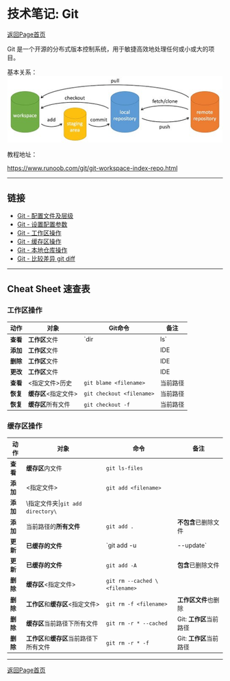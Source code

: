 # 技术笔记: Git

[返回Page首页](../index.md)

Git 是一个开源的分布式版本控制系统，用于敏捷高效地处理任何或小或大的项目。

基本关系：
![图片1](./pics/general.jpg)


教程地址：  

https://www.runoob.com/git/git-workspace-index-repo.html

***

## 链接
- [Git - 配置文件及层级](./app/git_config_file.md)
- [Git - 设置配置参数](./app/git_config.md)
- [Git - 工作区操作](./app/git_workspace.md)
- [Git - 缓存区操作](./app/git_stage.md)
- [Git - 本地仓库操作](./app/git_local_repo.md)
- [Git - 比较差异 git diff](./app/git_diff.md)

*** 

## Cheat Sheet 速查表

### **工作区操作**

|动作|对象|Git命令|备注|
|---|---|---|---|
|**查看**|**工作区**文件|`dir | ls`|当前路径|
|**添加**|**工作区**文件||IDE|
|**删除**|**工作区**文件||IDE|
|**更改**|**工作区**文件||IDE|
|**查看**|<指定文件>历史|`git blame <filename>`|当前路径|
|**恢复**|**缓存区**<指定文件>|`git checkout <filename>`|当前路径|
|**恢复**|**缓存区**所有文件|`git checkout -f`|当前路径|

### **缓存区操作**

|动作|对象|命令|备注|
|---|---|---|---|
|**查看**|**缓存区**内文件|`git ls-files `||
|**添加**|<指定文件>|`git add <filename>`||
|**添加**|\\指定文件夹\\|`git add directory\`||
|**添加**|当前路径的**所有文件**|`git add .`|**不包含**已删除文件|
|**更新**|**已缓存的文件**|`git add -u|--update`|**不包含**新文件|
|**更新**|**已缓存的文件**|`git add -A`|**包含**已删除文件|
|**删除**|**缓存区**<指定文件>|`git rm --cached \<filename>`||
|**删除**|**工作区**和**缓存区**<指定文件>|`git rm -f <filename>`|**工作区文件**也删除|
|**删除**|**缓存区**当前路径下所有文件|`git rm -r * --cached`|Git: **工作区**当前路径|
|**删除**|**工作区**和**缓存区**当前路径下所有文件|`git rm -r * -f`|Git: **工作区**当前路径|

***

[返回Page首页](../index.md)
